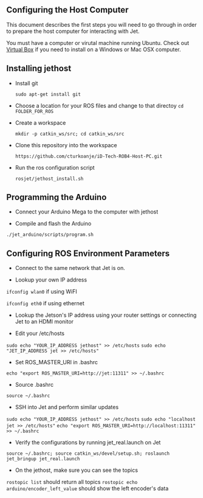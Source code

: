 ## Configuring the Host Computer

This document describes the first steps you will need to go through in order to prepare
the host computer for interacting with Jet.

You must have a computer or virutal machine running Ubuntu.  Check out [Virtual Box](https://www.virtualbox.org/wiki/Downloads) if
you need to install on a Windows or Mac OSX computer.

## Installing jethost

* Install git

  `sudo apt-get install git`

* Choose a location for your ROS files and change to that directoy
  `cd FOLDER_FOR_ROS`

* Create a workspace

  `mkdir -p catkin_ws/src; cd catkin_ws/src`

* Clone this repository into the workspace

  `https://github.com/cturkoanje/iD-Tech-ROB4-Host-PC.git`

* Run the ros configuration script

  `rosjet/jethost_install.sh`

## Programming the Arduino

 * Connect your Arduino Mega to the computer with jethost

 * Compile and flash the Arduino

  `./jet_arduino/scripts/program.sh`

## Configuring ROS Environment Parameters
 * Connect to the same network that Jet is on.

 * Lookup your own IP address

  `ifconfig wlan0` if using WiFI

  `ifconfig eth0` if using ethernet

 * Lookup the Jetson's IP address using your router settings or connecting Jet to an HDMI monitor

 * Edit your /etc/hosts

  `sudo echo "YOUR_IP_ADDRESS jethost" >> /etc/hosts`
  `sudo echo "JET_IP_ADDRESS jet >> /etc/hosts"`

 * Set ROS_MASTER_URI in .bashrc

  `echo "export ROS_MASTER_URI=http://jet:11311" >> ~/.bashrc`

 * Source .bashrc

  `source ~/.bashrc`

 * SSH into Jet and perform similar updates

 `sudo echo "YOUR_IP_ADDRESS jethost" >> /etc/hosts`
 `sudo echo "localhost jet >> /etc/hosts"`
 `echo "export ROS_MASTER_URI=http://localhost:11311" >> ~/.bashrc`

 * Verify the configurations by running jet_real.launch on Jet

  `source ~/.bashrc; source catkin_ws/devel/setup.sh; roslaunch jet_bringup jet_real.launch`

 * On the jethost, make sure you can see the topics

  `rostopic list` should return all topics
  `rostopic echo arduino/encoder_left_value` should show the left encoder's data
